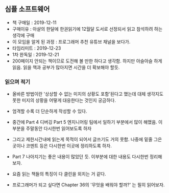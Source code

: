## 심플 소프트웨어

- 책 구매일 : 2019-12-11
- 구매이유 : 아샬의 한달에 한권읽기에 12월달 도서로 선정되서 읽고 참석하려 하는 생각에 구매
- 이 모임을 알게 된 과정 : 프로그래머 추천 유튜브 채널을 보다가.
- 타임리미트 : 2019-12-23
- 1차 완독일 : 2019-12-21
- 200페이지 안되는 책이므로 도전해 볼 만한 하다고 생각함. 하지만 아슬아슬 하게 읽음. 읽을 책과 공부가 많아지면 시간을 더 확보해야 할듯.

### 읽으며 적기

- 올바른 방법이란 '상상할 수 없는 미지의 상황도 포함'된다고 했는데 대체 생각지도 못한 미지의 상황을 어떻게 대응한다는 것인지 궁금하다.
- 엄격할 수록 더 단순하게 작성할 수 있다. 

- 중간에 Part 4 디버깅 Part 5 엔지니어링 팀에서 일하기 부분에서 많이 해맸음. 이 부분을 주말동안 다시한번 읽어보도록 하자
- 그리고 제한시간내에 읽는게 목적이 되어서 글쓰기도 거의 못함. 나중에 밑줄 그은 곳이나 코멘트 등은 다시한번 이곳에 정리하도록 하자.
- Part 7 나아지기는 좋은 내용이 많았던 듯. 이부분에 대한 내용도 다시한번 정리해 보자.
- 요즘 읽는 책들의 특징이 다 클린을 외치는 거 같다.
- 프로그래머가 되고 싶다면 Chapter 36의 '무엇을 배워야 할까?' 는 필히 읽어보자.